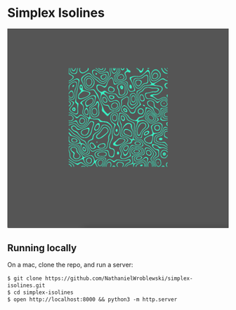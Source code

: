 Simplex Isolines
===

![Screenshot](https://raw.githubusercontent.com/NathanielWroblewski/simplex-isolines/master/public/images/screenshot.png)

Running locally
---

On a mac, clone the repo, and run a server:

```
$ git clone https://github.com/NathanielWroblewski/simplex-isolines.git
$ cd simplex-isolines
$ open http://localhost:8000 && python3 -m http.server
```
